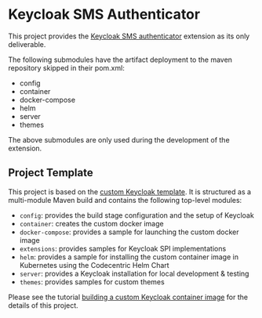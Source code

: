 Keycloak SMS Authenticator
===

This project provides the [Keycloak SMS authenticator](./extensions/keycloak-sms-authenticator/README.md) extension as its only deliverable.

The following submodules have the artifact deployment to the maven repository skipped in their pom.xml:

- config
- container
- docker-compose
- helm
- server
- themes

The above submodules are only used during the development of the extension.

Project Template
---

This project is based on the [custom Keycloak template](https://github.com/inventage/keycloak-custom). It is structured as a multi-module Maven build and contains the following top-level modules:

- `config`: provides the build stage configuration and the setup of Keycloak
- `container`: creates the custom docker image
- `docker-compose`: provides a sample for launching the custom docker image
- `extensions`: provides samples for Keycloak SPI implementations
- `helm`: provides a sample for installing the custom container image in Kubernetes using the Codecentric Helm Chart
- `server`: provides a Keycloak installation for local development & testing
- `themes`: provides samples for custom themes

Please see the tutorial [building a custom Keycloak container image](https://keycloak.ch/keycloak-tutorials/tutorial-custom-keycloak/) for the details of this project.

[Keycloak]: https://keycloak.org

